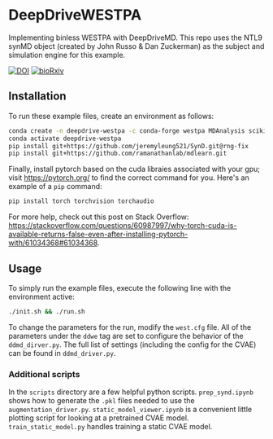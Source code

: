 # DeepDriveWESTPA
Implementing binless WESTPA with DeepDriveMD. This repo uses the NTL9 synMD object (created by John Russo & Dan Zuckerman) as the subject and simulation engine for this example.

[![DOI](https://zenodo.org/badge/DOI/10.5281/zenodo.13387514.svg)](https://doi.org/10.5281/zenodo.13387514)
[![bioRxiv](https://img.shields.io/badge/Pre--print-darkgreen)](https://doi.org/10.1101/2024.08.28.610178)


## Installation
To run these example files, create an environment as follows:

```bash
conda create -n deepdrive-westpa -c conda-forge westpa MDAnalysis scikit-learn natsort nbformat faiss
conda activate deepdrive-westpa 
pip install git+https://github.com/jeremyleung521/SynD.git@rng-fix
pip install git+https://github.com/ramanathanlab/mdlearn.git
```

Finally, install pytorch based on the cuda libraies associated with your gpu; visit https://pytorch.org/ to find the correct command for you. Here's an example of a `pip` command:

```bash
pip install torch torchvision torchaudio
```

For more help, check out this post on Stack Overflow: https://stackoverflow.com/questions/60987997/why-torch-cuda-is-available-returns-false-even-after-installing-pytorch-with/61034368#61034368.

## Usage
To simply run the example files, execute the following line with the environment active:
```bash
./init.sh && ./run.sh
```

To change the parameters for the run, modify the `west.cfg` file. All of the parameters under the `ddwe` tag are set to configure the behavior of the `ddmd_dirver.py`. The full list of settings (including the config for the CVAE) can be found in `ddmd_driver.py`.

### Additional scripts
In the `scripts` directory are a few helpful python scripts. `prep_synd.ipynb` shows how to generate the `.pkl` files needed to use the `augmentation_driver.py`. `static_model_viewer.ipynb` is a convenient little plotting script for looking at a pretrained CVAE model. `train_static_model.py` handles training a static CVAE model.
